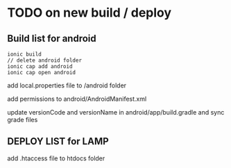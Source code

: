 # TODO on new build / deploy

## Build list for android

```
ionic build
// delete android folder
ionic cap add android
ionic cap open android
```

add local.properties file to /android folder

add permissions to android/AndroidManifest.xml
<uses-permission android:name="android.permission.WRITE_EXTERNAL_STORAGE" />
<uses-permission android:name="android.permission.READ_EXTERNAL_STORAGE" />

update versionCode and versionName in android/app/build.gradle and sync grade files

## DEPLOY LIST for LAMP

add .htaccess file to htdocs folder
